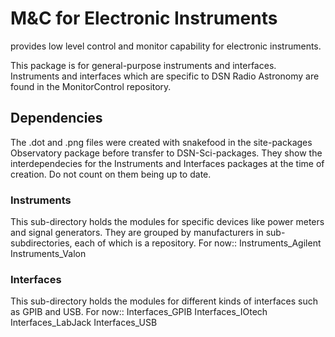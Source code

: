 # M&C for Electronic Instruments

provides low level control and monitor capability for electronic instruments.

This package is for general-purpose instruments and interfaces.  Instruments and interfaces which are specific to DSN Radio Astronomy are found in the MonitorControl repository.

## Dependencies

The .dot and .png files were created with snakefood in the site-packages Observatory package before transfer to DSN-Sci-packages.  They show the interdependecies for the Instruments and Interfaces packages at the time of creation.  Do not count on them being up to date.

### Instruments

This sub-directory holds the modules for specific devices like power meters
and signal generators.  They are grouped by manufacturers in
sub-subdirectories, each of which is a repository.  For now::
  Instruments_Agilent
  Instruments_Valon

### Interfaces

This sub-directory holds the modules for different kinds of interfaces
such as GPIB and USB.  For now::
  Interfaces_GPIB
  Interfaces_IOtech
  Interfaces_LabJack
  Interfaces_USB
